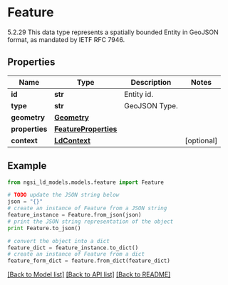 # Feature

5.2.29 This data type represents a spatially bounded Entity in GeoJSON format, as mandated by IETF RFC 7946. 

## Properties
Name | Type | Description | Notes
------------ | ------------- | ------------- | -------------
**id** | **str** | Entity id.  | 
**type** | **str** | GeoJSON Type.  | 
**geometry** | [**Geometry**](Geometry.md) |  | 
**properties** | [**FeatureProperties**](FeatureProperties.md) |  | 
**context** | [**LdContext**](LdContext.md) |  | [optional] 

## Example

```python
from ngsi_ld_models.models.feature import Feature

# TODO update the JSON string below
json = "{}"
# create an instance of Feature from a JSON string
feature_instance = Feature.from_json(json)
# print the JSON string representation of the object
print Feature.to_json()

# convert the object into a dict
feature_dict = feature_instance.to_dict()
# create an instance of Feature from a dict
feature_form_dict = feature.from_dict(feature_dict)
```
[[Back to Model list]](../README.md#documentation-for-models) [[Back to API list]](../README.md#documentation-for-api-endpoints) [[Back to README]](../README.md)


